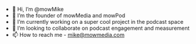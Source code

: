 - 👋 Hi, I’m @mowMike
- 👀 I’m the founder of mowMedia and mowPod
- 🌱 I’m currently working on a super cool project in the podcast space
- 💞️ I’m looking to collaborate on podcast engagement and measurement
- 📫 How to reach me - mike@mowmedia.com

<!---
mowMike/mowMike is a ✨ special ✨ repository because its `README.md` (this file) appears on your GitHub profile.
You can click the Preview link to take a look at your changes.
--->
